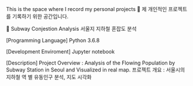 This is the space where I record my personal projects
:book: 제 개인적인 프로젝트를 기록하기 위한 공간입니다.

:round_pushpin: Subway Conjestion Analysis
서울지 지하철 혼잡도 분석

[Programming Language]
Python 3.6.8

[Development Enviroment]
Jupyter notebook

[Description]
Project Overview : Analysis of the Flowing Population by Subway Station in Seoul and Visualized in real map.
프로젝트 개요 : 서울시의 지하철 역 별 유동인구 분석, 지도 시각화
